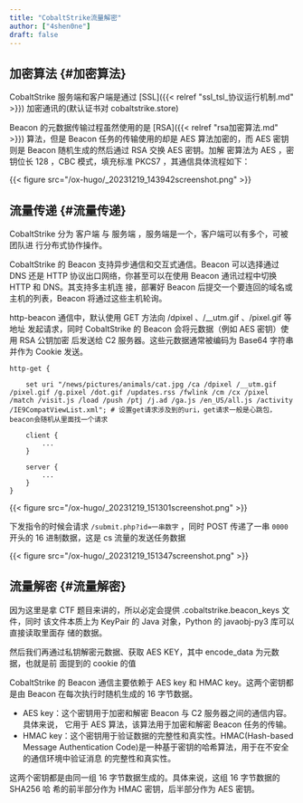 ```yaml
---
title: "CobaltStrike流量解密"
author: ["4shen0ne"]
draft: false
---
```


## 加密算法 {#加密算法}

CobaltStrike 服务端和客户端是通过 [SSL]({{< relref "ssl_tsl_协议运行机制.md" >}}) 加密通讯的(默认证书对 cobaltstrike.store)

Beacon 的元数据传输过程虽然使用的是 [RSA]({{< relref "rsa加密算法.md" >}}) 算法，但是 Beacon 任务的传输使用的却是
AES 算法加密的，而 AES 密钥则是 Beacon 随机生成的然后通过 RSA 交换 AES 密钥。加解
密算法为 AES ，密钥位长 128 ，CBC 模式，填充标准 PKCS7 ，其通信具体流程如下：

{{< figure src="/ox-hugo/_20231219_143942screenshot.png" >}}


## 流量传递 {#流量传递}

CobaltStrike 分为 客户端 与 服务端 ，服务端是一个，客户端可以有多个，可被团队进
行分布式协作操作。

CobaltStrike 的 Beacon 支持异步通信和交互式通信。Beacon 可以选择通过 DNS 还是 HTTP
协议出口网络，你甚至可以在使用 Beacon 通讯过程中切换 HTTP 和 DNS。其支持多主机连
接，部署好 Beacon 后提交一个要连回的域名或主机的列表，Beacon 将通过这些主机轮询。

http-beacon 通信中，默认使用 GET 方法向 /dpixel 、/\__utm.gif 、/pixel.gif 等地址
发起请求，同时 CobaltStrike 的 Beacon 会将元数据（例如 AES 密钥）使用 RSA 公钥加密
后发送给 C2 服务器。这些元数据通常被编码为 Base64 字符串并作为 Cookie 发送。

```text
http-get {

    set uri "/news/pictures/animals/cat.jpg /ca /dpixel /__utm.gif /pixel.gif /g.pixel /dot.gif /updates.rss /fwlink /cm /cx /pixel /match /visit.js /load /push /ptj /j.ad /ga.js /en_US/all.js /activity /IE9CompatViewList.xml"; # 设置get请求涉及到的uri，get请求一般是心跳包，beacon会随机从里面找一个请求

    client {
		...
    }

    server {
    	...
    }
}
```

{{< figure src="/ox-hugo/_20231219_151301screenshot.png" >}}

下发指令的时候会请求 `/submit.php?id=一串数字` ，同时 POST 传递了一串 `0000` 开头的
16 进制数据，这是 cs 流量的发送任务数据

{{< figure src="/ox-hugo/_20231219_151347screenshot.png" >}}


## 流量解密 {#流量解密}

因为这里是拿 CTF 题目来讲的，所以必定会提供 .cobaltstrike.beacon_keys 文件，同时
该文件本质上为 KeyPair 的 Java 对象，Python 的 javaobj-py3 库可以直接读取里面存
储的数据。

然后我们再通过私钥解密元数据、获取 AES KEY，其中 encode_data 为元数据，也就是前
面提到的 cookie 的值

CobaltStrike 的 Beacon 通信主要依赖于 AES key 和 HMAC key。这两个密钥都是由
Beacon 在每次执行时随机生成的 16 字节数据。

-   AES key：这个密钥用于加密和解密 Beacon 与 C2 服务器之间的通信内容。具体来说，
    它用于 AES 算法，该算法用于加密和解密 Beacon 任务的传输。
-   HMAC key：这个密钥用于验证数据的完整性和真实性。HMAC(Hash-based Message
    Authentication Code)是一种基于密钥的哈希算法，用于在不安全的通信环境中验证消息
    的完整性和真实性。

这两个密钥都是由同一组 16 字节数据生成的。具体来说，这组 16 字节数据的 SHA256 哈
希的前半部分作为 HMAC 密钥，后半部分作为 AES 密钥。
